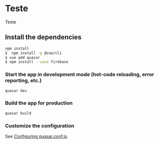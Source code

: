 # Teste

Teste

## Install the dependencies
```bash
npm install
$  npm install -g @vue/cli
$ vue add quasar
$ npm install --save firebase
```

### Start the app in development mode (hot-code reloading, error reporting, etc.)
```bash
quasar dev
```


### Build the app for production
```bash
quasar build
```

### Customize the configuration
See [Configuring quasar.conf.js](https://quasar.dev/quasar-cli/quasar-conf-js).
